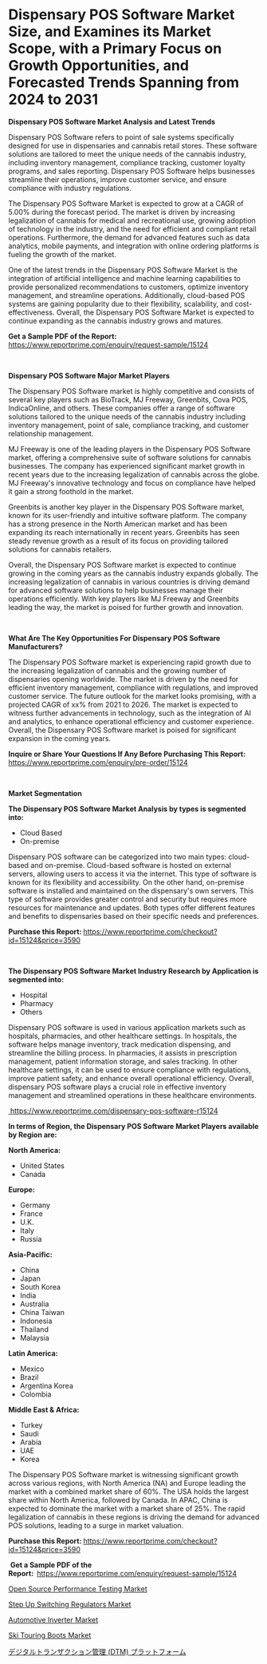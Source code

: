 <p><h1>Dispensary POS Software Market Size, and Examines its Market Scope, with a Primary Focus on Growth Opportunities, and Forecasted Trends Spanning from 2024 to 2031</h1></p><p><strong>Dispensary POS Software Market Analysis and Latest Trends</strong></p>
<p><p>Dispensary POS Software refers to point of sale systems specifically designed for use in dispensaries and cannabis retail stores. These software solutions are tailored to meet the unique needs of the cannabis industry, including inventory management, compliance tracking, customer loyalty programs, and sales reporting. Dispensary POS Software helps businesses streamline their operations, improve customer service, and ensure compliance with industry regulations.</p><p>The Dispensary POS Software Market is expected to grow at a CAGR of 5.00% during the forecast period. The market is driven by increasing legalization of cannabis for medical and recreational use, growing adoption of technology in the industry, and the need for efficient and compliant retail operations. Furthermore, the demand for advanced features such as data analytics, mobile payments, and integration with online ordering platforms is fueling the growth of the market.</p><p>One of the latest trends in the Dispensary POS Software Market is the integration of artificial intelligence and machine learning capabilities to provide personalized recommendations to customers, optimize inventory management, and streamline operations. Additionally, cloud-based POS systems are gaining popularity due to their flexibility, scalability, and cost-effectiveness. Overall, the Dispensary POS Software Market is expected to continue expanding as the cannabis industry grows and matures.</p></p>
<p><strong>Get a Sample PDF of the Report:&nbsp;</strong> <a href="https://www.reportprime.com/enquiry/request-sample/15124">https://www.reportprime.com/enquiry/request-sample/15124</a></p>
<p>&nbsp;</p>
<p><strong>Dispensary POS Software Major Market Players</strong></p>
<p><p>The Dispensary POS Software market is highly competitive and consists of several key players such as BioTrack, MJ Freeway, Greenbits, Cova POS, IndicaOnline, and others. These companies offer a range of software solutions tailored to the unique needs of the cannabis industry including inventory management, point of sale, compliance tracking, and customer relationship management.</p><p>MJ Freeway is one of the leading players in the Dispensary POS Software market, offering a comprehensive suite of software solutions for cannabis businesses. The company has experienced significant market growth in recent years due to the increasing legalization of cannabis across the globe. MJ Freeway's innovative technology and focus on compliance have helped it gain a strong foothold in the market.</p><p>Greenbits is another key player in the Dispensary POS Software market, known for its user-friendly and intuitive software platform. The company has a strong presence in the North American market and has been expanding its reach internationally in recent years. Greenbits has seen steady revenue growth as a result of its focus on providing tailored solutions for cannabis retailers.</p><p>Overall, the Dispensary POS Software market is expected to continue growing in the coming years as the cannabis industry expands globally. The increasing legalization of cannabis in various countries is driving demand for advanced software solutions to help businesses manage their operations efficiently. With key players like MJ Freeway and Greenbits leading the way, the market is poised for further growth and innovation.</p></p>
<p>&nbsp;</p>
<p><strong>What Are The Key Opportunities For Dispensary POS Software Manufacturers?</strong></p>
<p><p>The Dispensary POS Software market is experiencing rapid growth due to the increasing legalization of cannabis and the growing number of dispensaries opening worldwide. The market is driven by the need for efficient inventory management, compliance with regulations, and improved customer service. The future outlook for the market looks promising, with a projected CAGR of xx% from 2021 to 2026. The market is expected to witness further advancements in technology, such as the integration of AI and analytics, to enhance operational efficiency and customer experience. Overall, the Dispensary POS Software market is poised for significant expansion in the coming years.</p></p>
<p><strong>Inquire or Share Your Questions If Any Before Purchasing This Report:</strong> <a href="https://www.reportprime.com/enquiry/pre-order/15124">https://www.reportprime.com/enquiry/pre-order/15124</a></p>
<p>&nbsp;</p>
<p><strong>Market Segmentation</strong></p>
<p><strong>The Dispensary POS Software Market Analysis by types is segmented into:</strong></p>
<p><ul><li>Cloud Based</li><li>On-premise</li></ul></p>
<p><p>Dispensary POS software can be categorized into two main types: cloud-based and on-premise. Cloud-based software is hosted on external servers, allowing users to access it via the internet. This type of software is known for its flexibility and accessibility. On the other hand, on-premise software is installed and maintained on the dispensary's own servers. This type of software provides greater control and security but requires more resources for maintenance and updates. Both types offer different features and benefits to dispensaries based on their specific needs and preferences.</p></p>
<p><strong>Purchase this Report:&nbsp;</strong><a href="https://www.reportprime.com/checkout?id=15124&price=3590">https://www.reportprime.com/checkout?id=15124&price=3590</a></p>
<p>&nbsp;</p>
<p><strong>The Dispensary POS Software Market Industry Research by Application is segmented into:</strong></p>
<p><ul><li>Hospital</li><li>Pharmacy</li><li>Others</li></ul></p>
<p><p>Dispensary POS software is used in various application markets such as hospitals, pharmacies, and other healthcare settings. In hospitals, the software helps manage inventory, track medication dispensing, and streamline the billing process. In pharmacies, it assists in prescription management, patient information storage, and sales tracking. In other healthcare settings, it can be used to ensure compliance with regulations, improve patient safety, and enhance overall operational efficiency. Overall, dispensary POS software plays a crucial role in effective inventory management and streamlined operations in these healthcare environments.</p></p>
<p><a href="https://www.reportprime.com/dispensary-pos-software-r15124">&nbsp;https://www.reportprime.com/dispensary-pos-software-r15124</a></p>
<p><strong>In terms of Region, the Dispensary POS Software Market Players available by Region are:</strong></p>
<p>
    <p> <strong> North America: </strong>
        <ul>
            <li>United States</li>
            <li>Canada</li>
        </ul>
        </p> 
    <p> <strong> Europe: </strong>
        <ul>
            <li>Germany</li>
            <li>France</li>
            <li>U.K.</li>
            <li>Italy</li>
            <li>Russia</li>
        </ul>
        </p> 
    <p> <strong> Asia-Pacific: </strong>
        <ul>
            <li>China</li>
            <li>Japan</li>
            <li>South Korea</li>
            <li>India</li>
            <li>Australia</li>
            <li>China Taiwan</li>
            <li>Indonesia</li>
            <li>Thailand</li>
            <li>Malaysia</li>
        </ul>
        </p> 
    <p> <strong> Latin America: </strong>
        <ul>
            <li>Mexico</li>
            <li>Brazil</li>
            <li>Argentina Korea</li>
            <li>Colombia</li>
        </ul>
        </p> 
    <p> <strong> Middle East & Africa: </strong>
        <ul>
            <li>Turkey</li>
            <li>Saudi</li>
            <li>Arabia</li>
            <li>UAE</li>
            <li>Korea</li>
        </ul>
    </p>
    </p>
<p><p>The Dispensary POS Software market is witnessing significant growth across various regions, with North America (NA) and Europe leading the market with a combined market share of 60%. The USA holds the largest share within North America, followed by Canada. In APAC, China is expected to dominate the market with a market share of 25%. The rapid legalization of cannabis in these regions is driving the demand for advanced POS solutions, leading to a surge in market valuation.</p></p>
<p><strong>Purchase this Report: </strong><a href="https://www.reportprime.com/checkout?id=15124&price=3590">https://www.reportprime.com/checkout?id=15124&price=3590</a></p>
<p>&nbsp;<strong>Get a Sample PDF of the Report:&nbsp;&nbsp;</strong><a href="https://www.reportprime.com/enquiry/request-sample/15124">https://www.reportprime.com/enquiry/request-sample/15124</a></p>
<p><strong></strong></p>
<p><p><a href="https://github.com/RebekaAnderson14/Market-Research-Report-List-1/blob/main/open-source-performance-testing-market.md">Open Source Performance Testing Market</a></p><p><a href="https://www.linkedin.com/pulse/step-up-switching-regulators-market-furnishes-information-share-vckqf">Step Up Switching Regulators Market</a></p><p><a href="https://www.linkedin.com/pulse/global-automotive-inverter-market-size-trends-insights-dmsxc">Automotive Inverter Market</a></p><p><a href="https://issuu.com/reportprime-2/docs/ski-touring-boots-market-size-2030.pptx">Ski Touring Boots Market</a></p><p><a href="https://github.com/ReyesKohler20231/Market-Research-Report-List-1/blob/main/619272681418.md">デジタルトランザクション管理 (DTM) プラットフォーム</a></p></p>